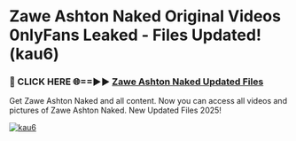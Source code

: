 # Zawe Ashton Naked Original Videos 0nlyFans Leaked - Files Updated! (kau6)

<h3>🔴 CLICK HERE 🌐==►► <a href="https://tinyurl.com/up5wt9bj" rel="nofollow">Zawe Ashton Naked Updated Files</a></h3>

Get Zawe Ashton Naked and all content. Now you can access all videos and pictures of Zawe Ashton Naked. New Updated Files 2025!

[![kau6](https://i.imgur.com/ABiUzMV.gif)](https://tinyurl.com/up5wt9bj)
